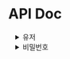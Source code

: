 # API Doc

<details markdown="1" style="margin-left:14px">
<summary>유저</summary>

<br />

<details markdown="1" style="margin-left:14px">
<summary>POST /account/signup</summary>

**회원가입**
----
신규 계정을 생성합니다.

* **URL**

  /account/signup

* **Method:**

  `POST` multipart/form-data

* **Request**

  **Required:**  
  `email=[String] - 사용자 아이디`  
  `password=[String] - 사용자 비밀번호`  
  `nickName=[String] - 닉네임`

```
POST /account/signup HTTP/1.1
Host: localhost:8080
Content-Length: 322
Content-Type: multipart/form-data; boundary=----WebKitFormBoundary7MA4YWxkTrZu0gW

----WebKitFormBoundary7MA4YWxkTrZu0gW
Content-Disposition: form-data; name="email"

test@test.com
----WebKitFormBoundary7MA4YWxkTrZu0gW
Content-Disposition: form-data; name="password"

1234
----WebKitFormBoundary7MA4YWxkTrZu0gW
Content-Disposition: form-data; name="nickName"

테스트 계정
----WebKitFormBoundary7MA4YWxkTrZu0gW
```

* **Response**

  **Optional:**   
  `profile=[File] - 프로필이미지`

* **Success Response:**
```
HTTP/1.1 200 OK
Content-type: application/json;charset=UTF-8
{
    "success": true,
    "message": "OK",
    "resultData": {
        "join": true
    }
}
```
</details>

<details markdown="1" style="margin-left:14px">
<summary>POST /auth/signin</summary>

**로그인**
----
기존 계정으로 로그인합니다.

* **URL**

  /account/signup

* **Method:**

  `POST`

* **Request**

  **Required:**  
  `email=[String] - 사용자 아이디`  
  `password=[String] - 사용자 비밀번호`  
  `autoLogin=[Boolean] - 자동 로그인 여`

  **Optional:**

```
POST /auth/signin HTTP/1.1
Host: localhost:8080
Content-Type: application/json
Content-Length: 83

{
    "email": "test@test.com",
    "password": "1234",
    "autoLogin": true
}
```

* **Response**

* **Success Response:**
```
HTTP/1.1 200 OK
Content-type: application/json;charset=UTF-8
{
    "success": true,
    "message": "OK",
    "resultData": {
        "token": "...(생략)...",
        "browser": "Other null / Other null",
        "publicKey": "-----BEGIN PUBLIC KEY-----\nMIIB...(생략)...QAB\n-----END PUBLIC KEY-----\n",
        "createTime": "2022-10-31 06:49:30.593"
    }
}
```
</details>

</details>

<details markdown="1" style="margin-left:14px">
<summary>비밀번호</summary>

<br />

<details markdown="1" style="margin-left:14px">
<summary>GET /password/all</summary>

**비밀번호 목록**
----
저장된 비밀번호 목록을 불러옵니다.

* **URL**

  /account/signup

* **Method:**

  `GET`

* **Request**
  **Required:**

  **Optional:**

```
GET /password/all HTTP/1.1
Host: localhost:8080
Authorization: Bearer eyJ0eX...(로그인시 받은 엑세스 토큰)...
```

* **Response**

* **Success Response:**
```
HTTP/1.1 200 OK
Content-type: application/json;charset=UTF-8
{
    "success": true,
    "message": "OK",
    "resultData": {
        "content": [
            {
                "id": 1,
                "url": "https://nid.naver.com/nidlogin.login?mode=form&url=https%3A%2F%2Fwww.naver.com",
                "protocol": "https",
                "host": "nid.naver.com",
                "port": null,
                "path": "/nidlogin.login",
                "query": "mode=form&url=https%3A%2F%2Fwww.naver.com",
                "username": "+qwHp6EwTBhYo2EZi8JNNaD0XO1RFDOcXLvLWzQ6Ip8=" // 암호화
            }
        ],
        "pageable": {
            "sort": {
                "empty": false,
                "sorted": true,
                "unsorted": false
            },
            "offset": 0,
            "pageNumber": 0,
            "pageSize": 10,
            "unpaged": false,
            "paged": true
        },
        "last": true,
        "totalPages": 1,
        "totalElements": 1,
        "size": 10,
        "number": 0,
        "sort": {
            "empty": false,
            "sorted": true,
            "unsorted": false
        },
        "first": true,
        "numberOfElements": 1,
        "empty": false
    }
}
```
</details>

<details markdown="1" style="margin-left:14px">
<summary>POST /password</summary>

**비밀번호 추가**
----
새로운 비밀번호를 저장합니다.

* **URL**

  /password

* **Method:**

  `POST`

* **Request**

  **Required:**  
  `email=[String] - 사용자 아이디`  
  `password=[String] - 사용자 비밀번호`  
  `autoLogin=[Boolean] - 자동 로그인 여`

  **Optional:**
```
POST /password HTTP/1.1
Host: localhost:8080
Authorization: Bearer eyJ0eX...(로그인시 받은 엑세스 토큰)...
Content-Type: application/json
Content-Length: 207

{
    "url": "https://nid.naver.com/nidlogin.login?mode=form&url=https%3A%2F%2Fwww.naver.com",
    "username": "/FRCVpNGfAbfjJ9N5I29diosDjpzHDtkIl/U3MUl9HI=", // 주어진 sharedKey로 암호화
    "password": "iF6Eco2Opds9/iLflQGxMw==" // 주어진 sharedKey로 암호화
}
```

* **Response**

* **Success Response:**
```
HTTP/1.1 200 OK
Content-type: application/json;charset=UTF-8
{
    "success": true,
    "message": "OK",
    "resultData": {
        "token": "...(생략)...",
        "browser": "Other null / Other null",
        "publicKey": "-----BEGIN PUBLIC KEY-----\nMIIB...(생략)...QAB\n-----END PUBLIC KEY-----\n",
        "createTime": "2022-10-31 06:49:30.593"
    }
}
```
</details>

<details markdown="1" style="margin-left:14px">
<summary>GET /password/{id}</summary>

**비밀번호 상세보기**
----
지정된 비밀번호를 상세하게 불러옵니다

* **URL**

  /password/{id}

* **Method:**

  `GET`

* **Request**

  **Required:**  
  `id=[Integer:PathVariable] - 비밀번호 번호`

  **Optional:**

```
GET /password/1 HTTP/1.1
Host: localhost:8080
Authorization:  Bearer eyJ0eX...(로그인시 받은 엑세스 토큰)...
```

* **Response**

* **Success Response:**
```
HTTP/1.1 200 OK
Content-type: application/json;charset=UTF-8
{
    "success": true,
    "message": "OK",
    "resultData": {
        "id": 1,
        "url": "https://nid.naver.com/nidlogin.login?mode=form&url=https%3A%2F%2Fwww.naver.com",
        "protocol": "https",
        "host": "nid.naver.com",
        "port": null,
        "path": "/nidlogin.login",
        "query": "mode=form&url=https%3A%2F%2Fwww.naver.com",
        "username": "OO0tPlhIsn1sVU/9FNvTCQ==", // 암호화
        "password": "7CeTu+5DHb4SBJqjv0FaIw==" // 암호화
    }
}
```
</details>

<details markdown="1" style="margin-left:14px">
<summary>PUT /password/{id}</summary>

**비밀번호 수정**
----
지정된 비밀번호의 정보를 수정합니다.

* **URL**

  /password/{id}

* **Method:**

  `PUT`

* **Request**

  **Required:**  
  `id=[Integer:PathVariable] - 비밀번호 번호`

  **Optional:**
  `url=[String] - 로그인 페이지 주소`
  `username=[String] - 유저 아이디`
  `password=[String] - 유저 비밀번호`

```
PUT /password/1 HTTP/1.1
Host: localhost:8080
Authorization:  Bearer eyJ0eX...(로그인시 받은 엑세스 토큰)...
Content-Type: application/json
Content-Length: 93

{
    "username": "OO0tPlhIsn1sVU/9FNvTCQ==",
    "password": "7CeTu+5DHb4SBJqjv0FaIw=="
}
```

* **Response**

* **Success Response:**
```
HTTP/1.1 200 OK
Content-type: application/json;charset=UTF-8
{
    "success": true,
    "message": "OK",
    "resultData": {
        "update": true
    }
}
```
</details>

<details markdown="1" style="margin-left:14px">
<summary>DELETE /password/{id}</summary>

**비밀번호 삭제**
----
지정된 비밀번호를 삭제합니다.

* **URL**

  /password/{id}

* **Method:**

  `DELETE`

* **Request**

  **Required:**  
  `id=[Integer:PathVariable] - 비밀번호 번호`

  **Optional:**

```
DELETE /password/1 HTTP/1.1
Host: localhost:8080
Authorization:  Bearer eyJ0eX...(로그인시 받은 엑세스 토큰)...
```

* **Response**

* **Success Response:**
```
HTTP/1.1 200 OK
Content-type: application/json;charset=UTF-8
{
    "success": true,
    "message": "OK",
    "resultData": {
        "delete": true
    }
}
```
</details>

</details>

